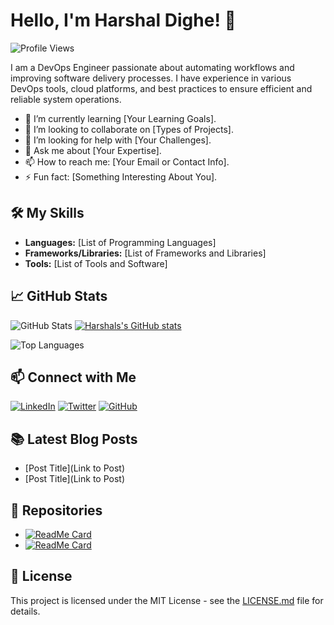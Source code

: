 # Hello, I'm Harshal Dighe! 👋

![Profile Views](https://komarev.com/ghpvc/?username=your-username&style=flat-square)

I am a DevOps Engineer passionate about automating workflows and improving software delivery processes. I have experience in various DevOps tools, cloud platforms, and best practices to ensure efficient and reliable system operations.

- 🌱 I’m currently learning [Your Learning Goals].
- 👯 I’m looking to collaborate on [Types of Projects].
- 🤔 I’m looking for help with [Your Challenges].
- 💬 Ask me about [Your Expertise].
- 📫 How to reach me: [Your Email or Contact Info].
- ⚡ Fun fact: [Something Interesting About You].

## 🛠️ My Skills

- **Languages:** [List of Programming Languages]
- **Frameworks/Libraries:** [List of Frameworks and Libraries]
- **Tools:** [List of Tools and Software]

## 📈 GitHub Stats

![GitHub Stats](https://github-readme-stats.vercel.app/api?username=HarshalDighe&show_icons=true&theme=radical)
[![Harshals's GitHub stats](https://github-readme-stats.vercel.app/api?username=anuraghazra)](https://github.com/anuraghazra/github-readme-stats)

![Top Languages](https://github-readme-stats.vercel.app/api/top-langs/?username=your-username&layout=compact&theme=radical)

## 📫 Connect with Me

[![LinkedIn](https://img.shields.io/badge/LinkedIn-blue?style=flat&logo=linkedin&logoColor=white)](https://www.linkedin.com/in/your-profile)
[![Twitter](https://img.shields.io/badge/Twitter-blue?style=flat&logo=twitter&logoColor=white)](https://twitter.com/your-username)
[![GitHub](https://img.shields.io/badge/GitHub-black?style=flat&logo=github&logoColor=white)](https://github.com/your-username)

## 📚 Latest Blog Posts

<!-- BLOG-POST-LIST:START -->
- [Post Title](Link to Post)
- [Post Title](Link to Post)
<!-- BLOG-POST-LIST:END -->

## 📂 Repositories

- [![ReadMe Card](https://github-readme-stats.vercel.app/api/pin/?username=your-username&repo=your-repo)](https://github.com/your-username/your-repo)
- [![ReadMe Card](https://github-readme-stats.vercel.app/api/pin/?username=your-username&repo=your-repo)](https://github.com/your-username/your-repo)

## 📝 License

This project is licensed under the MIT License - see the [LICENSE.md](LICENSE.md) file for details.
